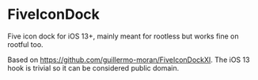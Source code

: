 # FiveIconDock

Five icon dock for iOS 13+, mainly meant for rootless but works fine on rootful too.

Based on <https://github.com/guillermo-moran/FiveIconDockXI>. The iOS 13 hook is trivial so it can be considered public domain.
